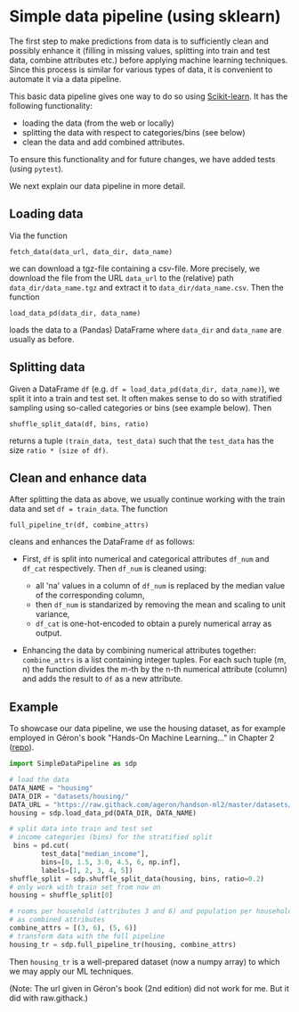 # Simple data pipeline (using sklearn)
The first step to make predictions from data is to sufficiently clean and possibly enhance it (filling in missing values, splitting into train and test data, combine attributes etc.) before applying machine learning techniques. Since this process is similar for various types of data, it is convenient to automate it via a data pipeline.

This basic data pipeline gives one way to do so using [Scikit-learn](https://github.com/scikit-learn/scikit-learn). It has the following functionality:

- loading the data (from the web or locally)
- splitting the data with respect to categories/bins (see below)
- clean the data and add combined attributes.

To ensure this functionality and for future changes, we have added tests (using `pytest`).  

We next explain our data pipeline in more detail.

## Loading data
Via the function

 `fetch_data(data_url, data_dir, data_name)` 

we can download a tgz-file containing a csv-file. More precisely, we download the file from the URL `data_url` to the (relative) path `data_dir/data_name.tgz` and extract it to `data_dir/data_name.csv`. Then the function 

`load_data_pd(data_dir, data_name)` 

loads the data to a (Pandas) DataFrame where `data_dir` and `data_name` are usually as before.

## Splitting data
Given a DataFrame `df` (e.g. `df = load_data_pd(data_dir, data_name)`), we split it into a train and test set. It often makes sense to do so with stratified sampling using so-called categories or bins (see example below). Then

 `shuffle_split_data(df, bins, ratio)` 

returns a tuple `(train_data, test_data)` such that the `test_data` has the size `ratio * (size of df)`.

## Clean and enhance data
After splitting the data as above, we usually continue working with the train data and set `df = train_data`. The function 

`full_pipeline_tr(df, combine_attrs)` 

cleans and enhances the DataFrame `df` as follows:

* First, `df` is split into numerical and categorical attributes `df_num` and `df_cat` respectively. Then `df_num` is cleaned using:
  * all 'na' values in a column of `df_num` is replaced by the median value of the corresponding column,
  * then `df_num` is standarized by removing the mean and scaling to unit variance,
  * `df_cat` is one-hot-encoded to obtain a purely numerical array as output.

* Enhancing the data by combining numerical attributes together: `combine_attrs` is a list containing integer tuples. For each such tuple (m, n) the function divides the m-th by the n-th numerical attribute (column) and adds the result to `df` as a new attribute.

## Example

To showcase our data pipeline, we use the housing dataset, as for example employed in Géron's book "Hands-On Machine Learning..." in Chapter 2 ([repo](https://github.com/ageron/handson-ml2)). 

```python
import SimpleDataPipeline as sdp

# load the data
DATA_NAME = "housing"
DATA_DIR = "datasets/housing/"
DATA_URL = "https://raw.githack.com/ageron/handson-ml2/master/datasets/housing/housing.tgz"
housing = sdp.load_data_pd(DATA_DIR, DATA_NAME)

# split data into train and test set
# income categories (bins) for the stratified split
 bins = pd.cut(
        test_data["median_income"],
        bins=[0, 1.5, 3.0, 4.5, 6, np.inf],
        labels=[1, 2, 3, 4, 5])
shuffle_split = sdp.shuffle_split_data(housing, bins, ratio=0.2)
# only work with train set from now on
housing = shuffle_split[0]

# rooms per household (attributes 3 and 6) and population per household (attributes 5 and 6) 
# as combined attributes
combine_attrs = [(3, 6), (5, 6)]
# transform data with the full pipeline
housing_tr = sdp.full_pipeline_tr(housing, combine_attrs)
```

Then `housing_tr` is a well-prepared dataset (now a numpy array) to which we may apply our ML techniques. 

(Note: The url given in Géron's book (2nd edition) did not work for me. But it did with raw.githack.)

 